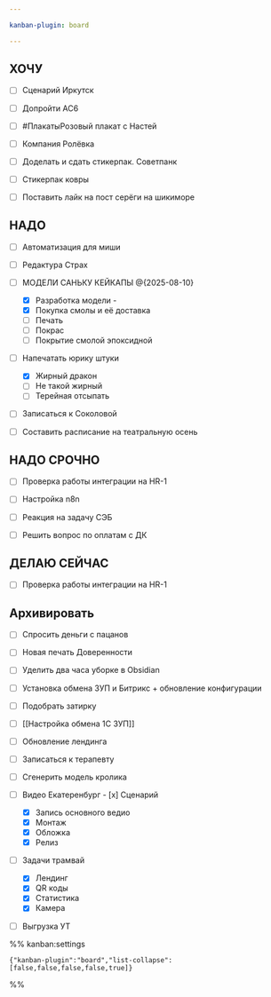 ```yaml
---

kanban-plugin: board

---
```


## ХОЧУ

- [ ] Сценарий Иркутск
- [ ] Допройти AC6
- [ ] #ПлакатыРозовый плакат с Настей
- [ ] Компания Ролёвка
- [ ] Доделать и сдать стикерпак. Советпанк
- [ ] Стикерпак ковры
- [ ] Поставить лайк на пост серёги на шикиморе


## НАДО

- [ ] Автоматизация для миши
- [ ] Редактура Страх
- [ ] МОДЕЛИ САНЬКУ КЕЙКАПЫ @{2025-08-10} 
	- [x] Разработка модели -
	- [x] Покупка смолы и её доставка
	- [ ] Печать 
	- [ ] Покрас 
	- [ ] Покрытие смолой эпоксидной
- [ ] Напечатать юрику штуки
	- [x] Жирный дракон
	- [ ] Не такой жирный 
	- [ ] Терейная отсыпать
- [ ] Записаться к Соколовой
- [ ] Составить расписание на театральную осень


## НАДО СРОЧНО

- [ ] Проверка работы интеграции на HR-1
- [ ] Настройка n8n
- [ ] Реакция на задачу СЭБ
- [ ] Решить вопрос по оплатам с ДК


## ДЕЛАЮ СЕЙЧАС

- [ ] Проверка работы интеграции на HR-1


## Архивировать

- [ ] Спросить деньги с пацанов
- [ ] Новая печать Доверенности
- [ ] Уделить два часа уборке в Obsidian
- [ ] Установка обмена ЗУП и Битрикс + обновление конфигурации
- [ ] Подобрать затирку
- [ ] [[Настройка обмена 1С ЗУП]]
- [ ] Обновление лендинга
- [ ] Записаться к терапевту
- [ ] Сгенерить модель кролика
- [ ] Видео Екатеренбург
	  - [x] Сценарий
	- [x] Запись основного ведио
	- [x] Монтаж
	- [x] Обложка
	- [x] Релиз
- [ ] Задачи трамвай
	- [x] Лендинг
	- [x] QR коды
	- [x] Статистика
	- [x] Камера
- [ ] Выгрузка УТ




%% kanban:settings
```
{"kanban-plugin":"board","list-collapse":[false,false,false,false,true]}
```
%%